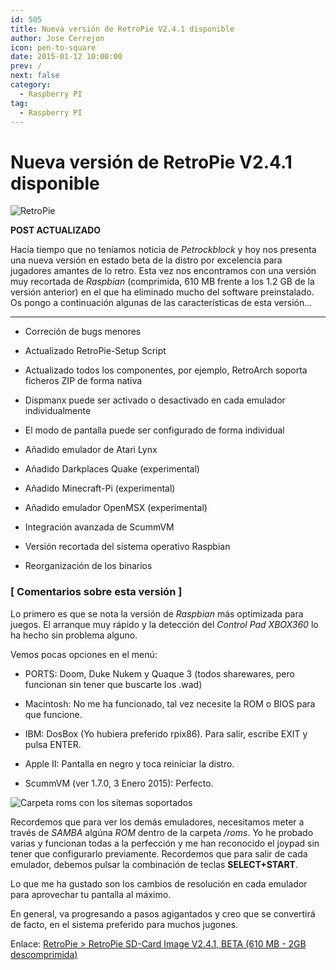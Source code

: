 ```yaml
---
id: 505
title: Nueva versión de RetroPie V2.4.1 disponible
author: Jose Cerrejon
icon: pen-to-square
date: 2015-01-12 10:00:00
prev: /
next: false
category:
  - Raspberry PI
tag:
  - Raspberry PI
---
```


# Nueva versión de RetroPie V2.4.1 disponible

![RetroPie](/images/RetroPie_02.jpg)

**POST ACTUALIZADO**

Hacía tiempo que no teníamos noticia de *Petrockblock* y hoy nos presenta una nueva versión en estado beta de la distro por excelencia para jugadores amantes de lo retro. Esta vez nos encontramos con una versión muy recortada de *Raspbian* (comprimida, 610 MB frente a los 1.2 GB de la versión anterior) en el que ha eliminado mucho del software preinstalado. Os pongo a continuación algunas de las características de esta versión...

- - -

* Correción de bugs menores

* Actualizado RetroPie-Setup Script

* Actualizado todos los componentes, por ejemplo, RetroArch soporta ficheros ZIP de forma nativa

* Dispmanx puede ser activado o desactivado en cada emulador individualmente

* El modo de pantalla puede ser configurado de forma individual

* Añadido emulador de Atari Lynx 

* Añadido Darkplaces Quake (experimental)

* Añadido Minecraft-Pi (experimental)

* Añadido emulador OpenMSX (experimental)

* Integración avanzada de ScummVM

* Versión recortada del sistema operativo Raspbian

* Reorganización de los binarios

### [ Comentarios sobre esta versión ]

Lo primero es que se nota la versión de *Raspbian* más optimizada para juegos. El arranque muy rápido y la detección del *Control Pad XBOX360* lo ha hecho sin problema alguno. 

Vemos pocas opciones en el menú:

* PORTS: Doom, Duke Nukem y Quaque 3 (todos sharewares, pero funcionan sin tener que buscarte los .wad)

* Macintosh: No me ha funcionado, tal vez necesite la ROM o BIOS para que funcione.

* IBM: DosBox (Yo hubiera preferido rpix86). Para salir, escribe EXIT y pulsa ENTER.

* Apple II: Pantalla en negro y toca reiniciar la distro. 

* ScummVM (ver 1.7.0, 3 Enero 2015): Perfecto. 

![Carpeta roms con los sitemas soportados](/images/2015/01/retropie_roms.png "Carpeta roms con los sitemas soportados")

Recordemos que para ver los demás emuladores, necesitamos meter a través de *SAMBA* algúna *ROM* dentro de la carpeta */roms*. Yo he probado varias y funcionan todas a la perfección y me han reconocido el joypad sin tener que configurarlo previamente. Recordemos que para salir de cada emulador, debemos pulsar la combinación de teclas **SELECT+START**.

Lo que me ha gustado son los cambios de resolución en cada emulador para aprovechar tu pantalla al máximo.

En general, va progresando a pasos agigantados y creo que se convertirá de facto, en el sistema preferido para muchos jugones.

Enlace: [RetroPie > RetroPie SD-Card Image V2.4.1, BETA (610 MB - 2GB descomprimida)](http://blog.petrockblock.com/download/retropie-sd-card-image-v2-4-small-beta/)